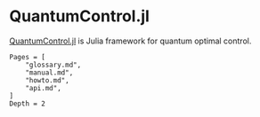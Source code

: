 # QuantumControl.jl

[QuantumControl.jl](https://github.com/JuliaQuantumControl/QuantumControl.jl) is Julia framework for quantum optimal control.

```@contents
Pages = [
    "glossary.md",
    "manual.md",
    "howto.md",
    "api.md",
]
Depth = 2
```
